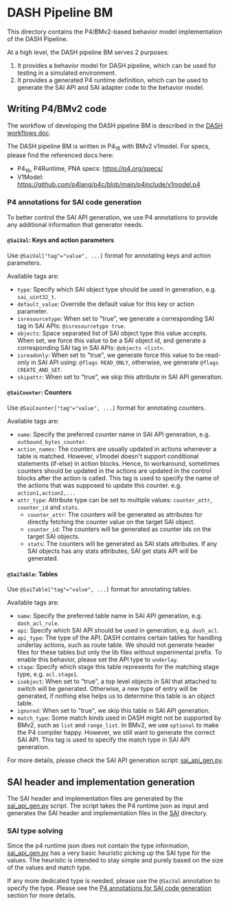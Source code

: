 # DASH Pipeline BM

This directory contains the P4/BMv2-based behavior model implementation of the DASH Pipeline.

At a high level, the DASH pipeline BM serves 2 purposes:

1. It provides a behavior model for DASH pipeline, which can be used for testing in a simulated environment.
2. It provides a generated P4 runtime definition, which can be used to generate the SAI API and SAI adapter code to the behavior model.

## Writing P4/BMv2 code

The workflow of developing the DASH pipeline BM is described in the [DASH workflows doc](../README-dash-workflows.md).

The DASH pipeline BM is written in P4<sub>16</sub> with BMv2 v1model. For specs, please find the referenced docs here:

- P4<sub>16</sub>, P4Runtime, PNA specs: <https://p4.org/specs/>
- V1Model: <https://github.com/p4lang/p4c/blob/main/p4include/v1model.p4>

### P4 annotations for SAI code generation

To better control the SAI API generation, we use P4 annotations to provide any additional information that generator needs.

#### `@SaiVal`: Keys and action parameters

Use `@SaiVal["tag"="value", ...]` format for annotating keys and action parameters.

Available tags are:

- `type`: Specify which SAI object type should be used in generation, e.g. `sai_uint32_t`.
- `default_value`: Override the default value for this key or action parameter.
- `isresourcetype`: When set to "true", we generate a corresponding SAI tag in SAI APIs: `@isresourcetype true`.
- `objects`: Space separated list of SAI object type this value accepts. When set, we force this value to be a SAI object id, and generate a corresponding SAI tag in SAI APIs: `@objects <list>`.
- `isreadonly`: When set to "true", we generate force this value to be read-only in SAI API using: `@flags READ_ONLY`, otherwise, we generate `@flags CREATE_AND_SET`.
- `skipattr`: When set to "true", we skip this attribute in SAI API generation.

#### `@SaiCounter`: Counters

Use `@SaiCounter["tag"="value", ...]` format for annotating counters.

Available tags are:

- `name`: Specify the preferred counter name in SAI API generation, e.g. `outbound_bytes_counter`.
- `action_names`: The counters are usually updated in actions whenever a table is matched. However, v1model doesn't support conditional statements (if-else) in action blocks. Hence, to workaround, sometimes counters should be updated in the actions are updated in the control blocks after the action is called. This tag is used to specify the name of the actions that was supposed to update this counter. e.g. `action1,action2,...`
- `attr_type`: Attribute type can be set to multiple values: `counter_attr`, `counter_id` and `stats`.
  - `counter_attr`: The counters will be generated as attributes for directly fetching the counter value on the target SAI object.
  - `counter_id`: The counters will be generated as counter ids on the target SAI objects.
  - `stats`: The counters will be generated as SAI stats attributes. If any SAI objects has any stats attributes, SAI get stats API will be generated.

#### `@SaiTable`: Tables

Use `@SaiTable["tag"="value", ...]` format for annotating tables.

Available tags are:

- `name`: Specify the preferred table name in SAI API generation, e.g. `dash_acl_rule`.
- `api`: Specify which SAI API should be used in generation, e.g. `dash_acl`.
- `api_type`: The type of the API. DASH contains certain tables for handling underlay actions, such as route table. We should not generate header files for these tables but only the lib files without experimental prefix. To enable this behavior, please set the API type to `underlay`.
- `stage`: Specify which stage this table represents for the matching stage type, e.g. `acl.stage1`.
- `isobject`: When set to "true", a top level objects in SAI that attached to switch will be generated. Otherwise, a new type of entry will be generated, if nothing else helps us to determine this table is an object table.
- `ignored`: When set to "true", we skip this table in SAI API generation.
- `match_type`: Some match kinds used in DASH might not be supported by BMv2, such as `list` and `range_list`. In BMv2, we use `optional` to make the P4 compiler happy. However, we still want to generate the correct SAI API. This tag is used to specify the match type in SAI API generation.

For more details, please check the SAI API generation script: [sai_api_gen.py](../SAI/sai_api_gen.py).

## SAI header and implementation generation

The SAI header and implementation files are generated by the [sai_api_gen.py](../SAI/sai_api_gen.py) script. The script takes the P4 runtime json as input and generates the SAI header and implementation files in the [SAI](../SAI) directory.

### SAI type solving

Since the p4 runtime json does not contain the type information, [sai_api_gen.py](../SAI/sai_api_gen.py) has a very basic heuristic picking up the SAI type for the values. The heuristic is intended to stay simple and purely based on the size of the values and match type.

If any more dedicated type is needed, please use the `@SaiVal` annotation to specify the type. Please see the [P4 annotations for SAI code generation](#p4-annotations-for-sai-code-generation) section for more details.
